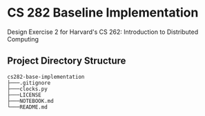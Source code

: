 # CS 282 Baseline Implementation
Design Exercise 2 for Harvard's CS 262: Introduction to Distributed Computing

## Project Directory Structure
```
cs282-base-implementation
├───.gitignore
├───clocks.py
├───LICENSE
├───NOTEBOOK.md
└───README.md
```
